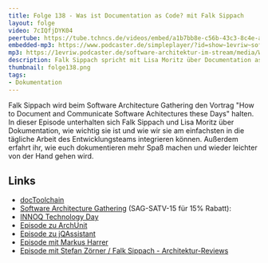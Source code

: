 ```yaml
---
title: Folge 138 - Was ist Documentation as Code? mit Falk Sippach
layout: folge
video: 7cIQfjDYK04
peertube: https://tube.tchncs.de/videos/embed/a1b7bb8e-c56b-43c3-8c4e-a91ce4f160ad
embedded-mp3: https://www.podcaster.de/simpleplayer/?id=show~1evriw~software-architektur-im-stream~pod-e011dd5d00cbf17df4549170f1&v=1665754799
mp3: https://1evriw.podcaster.de/software-architektur-im-stream/media/Was_ist_Documentation_as_Code_mit_Falk_Sippach.mp3
description: Falk Sippach spricht mit Lisa Moritz über Documentation as Code
thumbnail: folge138.png
tags:
- Dokumentation
---
```

  
Falk Sippach wird beim Software Architecture Gathering den Vortrag
"How to Document and Communicate Software Achitectures these Days"
halten. In dieser Episode unterhalten sich Falk Sippach und Lisa
Moritz über Dokumentation, wie wichtig sie ist und wie wir sie am
einfachsten in die tägliche Arbeit des Entwicklungsteams integrieren
können. Außerdem erfahrt ihr, wie euch dokumentieren mehr Spaß machen
und wieder leichter von der Hand gehen wird.

## Links

* [docToolchain](https://doctoolchain.org/)
* [Software Architecture Gathering](https://conferences.isaqb.org/software-architecture-gathering/) (SAG-SATV-15 für 15% Rabatt): 
* [INNOQ Technology Day](https://technologyday.innoq.com/)
* [Episode zu ArchUnit](https://software-architektur.tv/2021/04/09/folge55.html)
* [Episode zu jQAssistant](https://software-architektur.tv/2021/05/07/folge58.html)
* [Episode mit Markus Harrer](https://software-architektur.tv/2021/06/11/folge62.html)
* [Episode mit Stefan Zörner / Falk Sippach - Architektur-Reviews](https://software-architektur.tv/2021/02/09/folge39.html)
